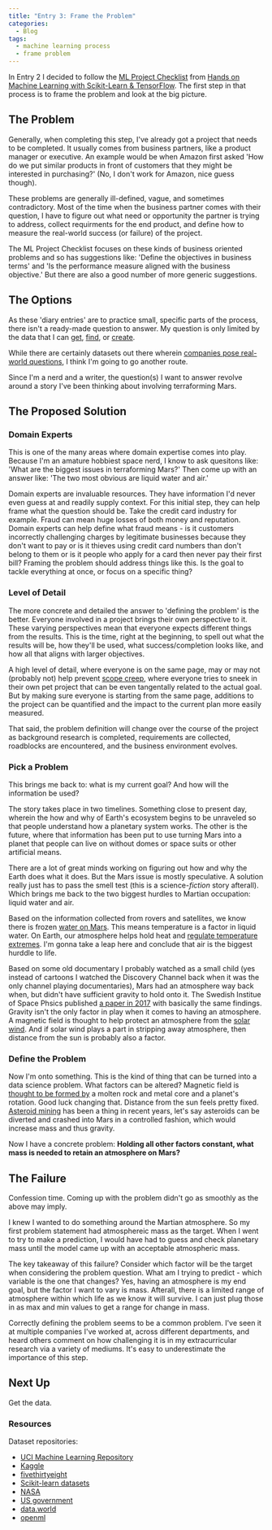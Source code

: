 ```yaml
---
title: "Entry 3: Frame the Problem"
categories:
  - Blog
tags:
  - machine learning process
  - frame problem
---
```


In Entry 2 I decided to follow the [ML Project Checklist](https://www.kdnuggets.com/2018/12/machine-learning-project-checklist.html) from [Hands on Machine Learning with Scikit-Learn & TensorFlow](https://www.amazon.com/Hands-Machine-Learning-Scikit-Learn-TensorFlow/dp/1491962291). The first step in that process is to frame the problem and look at the big picture.

## The Problem

Generally, when completing this step, I've already got a project that needs to be completed. It usually comes from business partners, like a product manager or executive. An example would be when Amazon first asked 'How do we put similar products in front of customers that they might be interested in purchasing?' (No, I don't work for Amazon, nice guess though).

These problems are generally ill-defined, vague, and sometimes contradictory. Most of the time when the business partner comes with their question, I have to figure out what need or opportunity the partner is trying to address, collect requirments for the end product, and define how to measure the real-world success (or failure) of the project.

The ML Project Checklist focuses on these kinds of business oriented problems and so has suggestions like: 'Define the objectives in business terms' and 'Is the performance measure aligned with the business objective.' But there are also a good number of more generic suggestions.

## The Options

As these 'diary entries' are to practice small, specific parts of the process, there isn't a ready-made question to answer. My question is only limited by the data that I can [get](http://archive.ics.uci.edu/ml/datasets.php), [find](https://earthdata.nasa.gov/), or [create](https://data.world/datasets/open-data).

While there are certainly datasets out there wherein [companies pose real-world questions](https://www.kaggle.com/datasets), I think I'm going to go another route.

Since I'm a nerd and a writer, the question(s) I want to answer revolve around a story I've been thinking about involving terraforming Mars.

## The Proposed Solution

### Domain Experts

This is one of the many areas where domain expertise comes into play. Because I'm an amature hobbiest space nerd, I know to ask quesitons like: 'What are the biggest issues in terraforming Mars?' Then come up with an answer like: 'The two most obvious are liquid water and air.'

Domain experts are invaluable resources. They have information I'd never even guess at and readily supply context. For this initial step, they can help frame what the question should be. Take the credit card industry for example. Fraud can mean huge losses of both money and reputation. Domain experts can help define what fraud means - is it customers incorrectly challenging charges by legitimate businesses because they don't want to pay or is it thieves using credit card numbers than don't belong to them or is it people who apply for a card then never pay their first bill? Framing the problem should address things like this. Is the goal to tackle everything at once, or focus on a specific thing?

### Level of Detail

The more concrete and detailed the answer to 'defining the problem' is the better. Everyone involved in a project brings their own perspective to it. These varying perspectives mean that everyone expects different things from the results. This is the time, right at the beginning, to spell out what the results will be, how they'll be used, what success/completion looks like, and how all that aligns with larger objectives.

A high level of detail, where everyone is on the same page, may or may not (probably not) help prevent [scope creep](https://en.wikipedia.org/wiki/Scope_creep), where everyone tries to sneek in their own pet project that can be even tangentally related to the actual goal. But by making sure everyone is starting from the same page, additions to the project can be quantified and the impact to the current plan more easily measured.

That said, the problem definition will change over the course of the project as background research is completed, requirements are collected, roadblocks are encountered, and the business environment evolves.

### Pick a Problem

This brings me back to: what is my current goal? And how will the information be used?

The story takes place in two timelines. Something close to present day, wherein the how and why of Earth's ecosystem begins to be unraveled so that people understand how a planetary system works. The other is the future, where that information has been put to use turning Mars into a planet that people can live on without domes or space suits or other artificial means.

There are a lot of great minds working on figuring out how and why the Earth does what it does. But the Mars issue is mostly speculative. A solution really just has to pass the smell test (this is a science-*fiction* story afterall). Which brings me back to the two biggest hurdles to Martian occupation: liquid water and air.

Based on the information collected from rovers and satellites, we know there is frozen [water on Mars](https://en.wikipedia.org/wiki/Water_on_Mars). This means temperature is a factor in liquid water. On Earth, our atmosphere helps hold heat and [regulate temperature extremes](https://www.sciencedaily.com/terms/earth's_atmosphere.htm). I'm gonna take a leap here and conclude that air is the biggest hurddle to life.

Based on some old documentary I probably watched as a small child (yes instead of cartoons I watched the Discovery Channel back when it was the only channel playing documentaries), Mars had an atmosphere way back when, but didn't have sufficient gravity to hold onto it. The Swedish Institue of Space Phsics published [a paper in 2017](https://www.sciencedaily.com/releases/2017/12/171207140513.htm) with basically the same findings. Gravity isn't the only factor in play when it comes to having an atmosphere. A magnetic field is thought to help protect an atmosphere from the [solar wind](https://en.wikipedia.org/wiki/Solar_wind#Atmospheres). And if solar wind plays a part in stripping away atmosphere, then distance from the sun is probably also a factor.

### Define the Problem

Now I'm onto something. This is the kind of thing that can be turned into a data science problem. What factors can be altered? Magnetic field is [thought to be formed by](https://www.sciencefocus.com/space/do-all-planets-have-magnetic-fields/) a molten rock and metal core and a planet's rotation. Good luck changing that. Distance from the sun feels pretty fixed. [Asteroid mining](https://en.wikipedia.org/wiki/Asteroid_mining) has been a thing in recent years, let's say asteroids can be diverted and crashed into Mars in a controlled fashion, which would increase mass and thus gravity.

Now I have a concrete problem: **Holding all other factors constant, what mass is needed to retain an atmosphere on Mars?**

## The Failure

Confession time. Coming up with the problem didn't go as smoothly as the above may imply.

I knew I wanted to do something around the Martian atmosphere. So my first problem statement had atmosphereic mass as the target. When I went to try to make a prediction, I would have had to guess and check planetary mass until the model came up with an acceptable atmospheric mass.

The key takeaway of this failure? Consider which factor will be the target when considering the problem question. What am I trying to predict - which variable is the one that changes? Yes, having an atmosphere is my end goal, but the factor I want to vary is mass. Afterall, there is a limited range of atmosphere within which life as we know it will survive. I can just plug those in as max and min values to get a range for change in mass.

Correctly defining the problem seems to be a common problem. I've seen it at multiple companies I've worked at, across different departments, and heard others comment on how challenging it is in my extracurricular research via a variety of mediums. It's easy to underestimate the importance of this step.

## Next Up

Get the data.

### Resources

Dataset repositories:
- [UCI Machine Learning Repository](http://archive.ics.uci.edu/ml/datasets.php)
- [Kaggle](https://www.kaggle.com/datasets)
- [fivethirtyeight](https://github.com/fivethirtyeight/data)
- [Scikit-learn datasets](https://scikit-learn.org/stable/modules/classes.html#module-sklearn.datasets)
- [NASA](https://nasa.github.io/data-nasa-gov-frontpage/)
- [US government](https://www.data.gov/)
- [data.world](https://data.world/datasets/open-data)
- [openml](https://www.openml.org/)